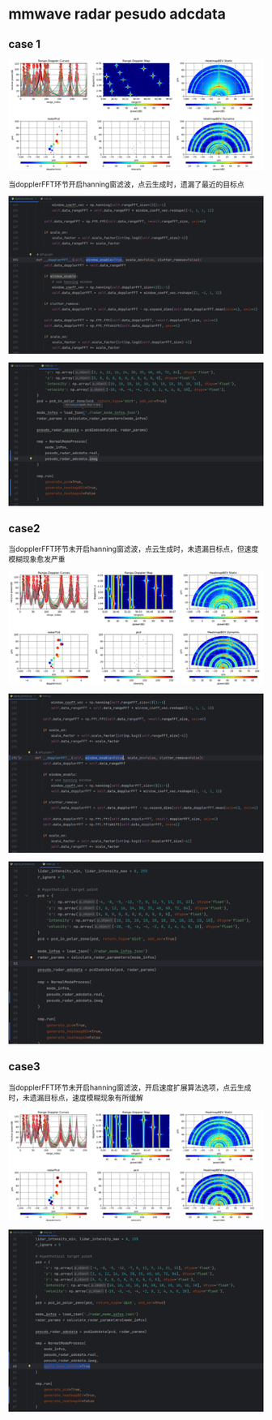 # mmwave radar pesudo adcdata

## case 1

![image-20230921161933533](./assets/image-20230921161933533.png)

当dopplerFFT环节开启hanning窗滤波，点云生成时，遗漏了最近的目标点

![image-20230921161814241](./assets/image-20230921161814241.png)

![image-20230921161853162](./assets/image-20230921161853162.png)

## case2

当dopplerFFT环节未开启hanning窗滤波，点云生成时，未遗漏目标点，但速度模糊现象愈发严重

![image-20230921162427303](./assets/image-20230921162427303.png)

![image-20230921162529472](./assets/image-20230921162529472.png)

![image-20230921162543040](./assets/image-20230921162543040.png)

## case3

当dopplerFFT环节未开启hanning窗滤波，开启速度扩展算法选项，点云生成时，未遗漏目标点，速度模糊现象有所缓解

![image-20230921162650557](./assets/image-20230921162650557.png)

![image-20230921162807134](./assets/image-20230921162807134.png)

